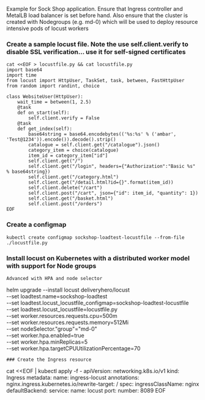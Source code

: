 Example for Sock Shop application. Ensure that Ingress controller and MetalLB load balancer is set before hand. Also ensure that the cluster is created with Nodegroups (e.g. md-0) which will be used to deploy resource intensive pods of locust workers

### Create a sample locust file. Note the use self.client.verify to disable SSL verification... use it for self-signed certificates
```
cat <<EOF > locustfile.py && cat locustfile.py
import base64
import time
from locust import HttpUser, TaskSet, task, between, FastHttpUser
from random import randint, choice

class WebsiteUser(HttpUser):
    wait_time = between(1, 2.5)
    @task
    def on_start(self):
        self.client.verify = False
    @task
    def get_index(self):
        base64string = base64.encodebytes(('%s:%s' % ('ambar', 'Test@1234')).encode()).decode().strip()
        catalogue = self.client.get("/catalogue").json()
        category_item = choice(catalogue)
        item_id = category_item["id"]
        self.client.get("/")
        self.client.get("/login", headers={"Authorization":"Basic %s" % base64string})
        self.client.get("/category.html")
        self.client.get("/detail.html?id={}".format(item_id))
        self.client.delete("/cart")
        self.client.post("/cart", json={"id": item_id, "quantity": 1})
        self.client.get("/basket.html")
        self.client.post("/orders")
EOF
```

### Create a configmap 
```
kubectl create configmap sockshop-loadtest-locustfile --from-file ./locustfile.py
```

### Install locust on Kubernetes with a distributed worker model with support for Node groups
```
Advanced with HPA and node selector
```
helm upgrade --install locust deliveryhero/locust  \
--set loadtest.name=sockshop-loadtest  \
--set loadtest.locust_locustfile_configmap=sockshop-loadtest-locustfile  \
--set loadtest.locust_locustfile=locustfile.py \
--set worker.resources.requests.cpu=500m \
--set worker.resources.requests.memory=512Mi \
--set nodeSelector."group"="md-0" \
--set worker.hpa.enabled=true \
--set worker.hpa.minReplicas=5 \
--set worker.hpa.targetCPUUtilizationPercentage=70
```
### Create the Ingress resource
```
cat <<EOF | kubectl apply -f -
apiVersion: networking.k8s.io/v1
kind: Ingress
metadata:
  name: ingress-locust
  annotations:
    nginx.ingress.kubernetes.io/rewrite-target: /
spec:
  ingressClassName: nginx
  defaultBackend:
    service:
      name: locust
      port:
        number: 8089
EOF
```
